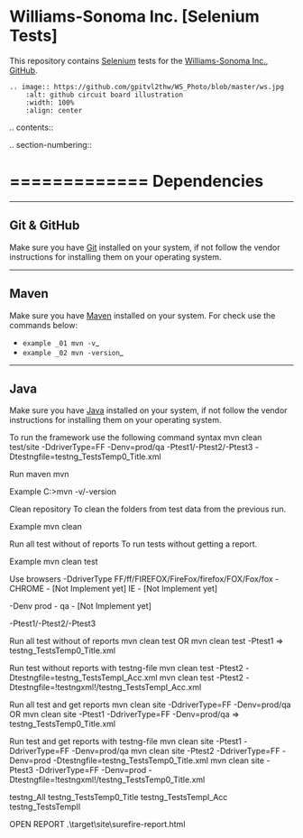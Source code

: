# Williams-Sonoma Inc. [Selenium Tests]
This repository contains [Selenium](http://seleniumhq.org/) tests for the [Williams-Sonoma Inc.](http://www.williams-sonoma.com/), [GitHub](https://github.com/YuriiChukhrai/WS_Base).

    .. image:: https://github.com/gpitvl2thw/WS_Photo/blob/master/ws.jpg
        :alt: github circuit board illustration
        :width: 100%
        :align: center


.. contents::

.. section-numbering::


=============
Dependencies
=============

----------------
Git & GitHub
----------------
Make sure you have [Git](https://git-scm.com/) installed on your system, if not follow the vendor instructions for installing them on your operating system.

----------------
Maven
----------------
Make sure you have [Maven](https://maven.apache.org/download.cgi) installed on your system. For check use the commands below:

* `example _01 mvn -v`_ 
* `example _02 mvn -version`_ 


----------------
Java
----------------
Make sure you have [Java](http://www.java.com/) installed on your system, if not follow the vendor instructions for installing them on your operating system.



To run the framework use the following command syntax
mvn clean test/site -DdriverType=FF -Denv=prod/qa -Ptest1/-Ptest2/-Ptest3 -Dtestngfile=testng_TestsTemp0_Title.xml 


Run maven
mvn

Example
C:\>mvn -v/-version


Clean repository
To clean the folders from test data from the previous run.

Example
mvn clean


Run all test without of reports
To run tests without getting a report.

Example
mvn clean test


Use browsers
-DdriverType
FF/ff/FIREFOX/FireFox/firefox/FOX/Fox/fox - 
CHROME - [Not Implement yet]
IE - [Not Implement yet]


-Denv
prod - 
qa - [Not Implement yet]


-Ptest1/-Ptest2/-Ptest3



Run all test without of reports
mvn clean test
OR
mvn clean test -Ptest1							=>	testng_TestsTemp0_Title.xml


Run test without reports with testng-file
mvn clean test -Ptest2 -Dtestngfile=testng_TestsTempI_Acc.xml
mvn clean test -Ptest2 -Dtestngfile=!testngxml!/testng_TestsTempI_Acc.xml




Run all test and get reports
mvn clean site -DdriverType=FF -Denv=prod/qa
OR
mvn clean site -Ptest1 -DdriverType=FF -Denv=prod/qa			=>	testng_TestsTemp0_Title.xml




Run test and get reports with testng-file
mvn clean site -Ptest1 -DdriverType=FF -Denv=prod/qa
mvn clean site -Ptest2 -DdriverType=FF -Denv=prod -Dtestngfile=testng_TestsTemp0_Title.xml
mvn clean site -Ptest3 -DdriverType=FF -Denv=prod -Dtestngfile=!testngxml!/testng_TestsTemp0_Title.xml


testng_All
testng_TestsTemp0_Title
testng_TestsTempI_Acc
testng_TestsTempII	





OPEN REPORT
.\target\site\surefire-report.html

